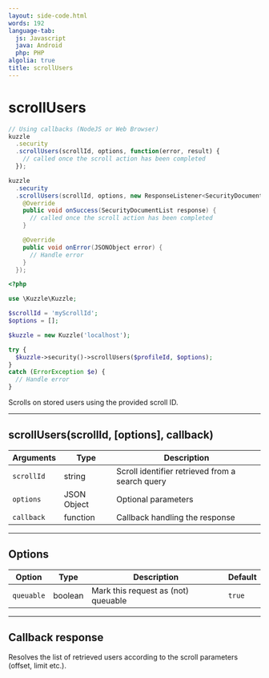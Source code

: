 ```yaml
---
layout: side-code.html
words: 192
language-tab:
  js: Javascript
  java: Android
  php: PHP
algolia: true
title: scrollUsers
---
```


# scrollUsers

```js
// Using callbacks (NodeJS or Web Browser)
kuzzle
  .security
  .scrollUsers(scrollId, options, function(error, result) {
    // called once the scroll action has been completed
  });
```

```java
kuzzle
  .security
  .scrollUsers(scrollId, options, new ResponseListener<SecurityDocumentList>() {
    @Override
    public void onSuccess(SecurityDocumentList response) {
      // called once the scroll action has been completed
    }

    @Override
    public void onError(JSONObject error) {
      // Handle error
    }
  });
```

```php
<?php

use \Kuzzle\Kuzzle;

$scrollId = 'myScrollId';
$options = [];

$kuzzle = new Kuzzle('localhost');

try {
  $kuzzle->security()->scrollUsers($profileId, $options);
}
catch (ErrorException $e) {
  // Handle error
}
```

Scrolls on stored users using the provided scroll ID.

---

## scrollUsers(scrollId, [options], callback)

| Arguments | Type | Description |
|---------------|---------|----------------------------------------|
| ``scrollId`` | string | Scroll identifier retrieved from a search query |
| ``options`` | JSON Object | Optional parameters |
| ``callback`` | function | Callback handling the response |

---

## Options

| Option | Type | Description | Default |
|---------------|---------|----------------------------------------|---------|
| ``queuable`` | boolean | Mark this request as (not) queuable | ``true`` |

---

## Callback response

Resolves the list of retrieved users according to the scroll parameters (offset, limit etc.).
